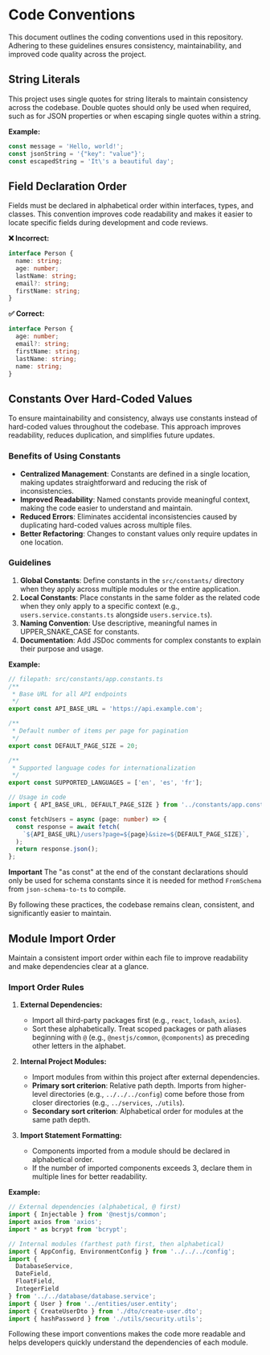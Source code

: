 # Code Conventions

This document outlines the coding conventions used in this repository. Adhering to these guidelines ensures consistency, maintainability, and improved code quality across the project.

## String Literals

This project uses single quotes for string literals to maintain consistency across the codebase. Double quotes should only be used when required, such as for JSON properties or when escaping single quotes within a string.

**Example:**

```typescript
const message = 'Hello, world!';
const jsonString = '{"key": "value"}';
const escapedString = 'It\'s a beautiful day';
```

## Field Declaration Order

Fields must be declared in alphabetical order within interfaces, types, and classes. This convention improves code readability and makes it easier to locate specific fields during development and code reviews.

**❌ Incorrect:**

```typescript
interface Person {
  name: string;
  age: number;
  lastName: string;
  email?: string;
  firstName: string;
}
```

**✅ Correct:**

```typescript
interface Person {
  age: number;
  email?: string;
  firstName: string;
  lastName: string;
  name: string;
}
```

## Constants Over Hard-Coded Values

To ensure maintainability and consistency, always use constants instead of hard-coded values throughout the codebase. This approach improves readability, reduces duplication, and simplifies future updates.

### Benefits of Using Constants

- **Centralized Management**: Constants are defined in a single location, making updates straightforward and reducing the risk of inconsistencies.
- **Improved Readability**: Named constants provide meaningful context, making the code easier to understand and maintain.
- **Reduced Errors**: Eliminates accidental inconsistencies caused by duplicating hard-coded values across multiple files.
- **Better Refactoring**: Changes to constant values only require updates in one location.

### Guidelines

1. **Global Constants**: Define constants in the `src/constants/` directory when they apply across multiple modules or the entire application.
2. **Local Constants**: Place constants in the same folder as the related code when they only apply to a specific context (e.g., `users.service.constants.ts` alongside `users.service.ts`).
3. **Naming Convention**: Use descriptive, meaningful names in UPPER_SNAKE_CASE for constants.
4. **Documentation**: Add JSDoc comments for complex constants to explain their purpose and usage.

**Example:**

```typescript
// filepath: src/constants/app.constants.ts
/**
 * Base URL for all API endpoints
 */
export const API_BASE_URL = 'https://api.example.com';

/**
 * Default number of items per page for pagination
 */
export const DEFAULT_PAGE_SIZE = 20;

/**
 * Supported language codes for internationalization
 */
export const SUPPORTED_LANGUAGES = ['en', 'es', 'fr'];
```

```typescript
// Usage in code
import { API_BASE_URL, DEFAULT_PAGE_SIZE } from '../constants/app.constants';

const fetchUsers = async (page: number) => {
  const response = await fetch(
    `${API_BASE_URL}/users?page=${page}&size=${DEFAULT_PAGE_SIZE}`,
  );
  return response.json();
};
```

**Important** The "as const" at the end of the constant declarations should only be used for schema constants since it is needed for method `FromSchema` from `json-schema-to-ts` to compile.

By following these practices, the codebase remains clean, consistent, and significantly easier to maintain.

## Module Import Order

Maintain a consistent import order within each file to improve readability and make dependencies clear at a glance.

### Import Order Rules

1. **External Dependencies:**
   - Import all third-party packages first (e.g., `react`, `lodash`, `axios`).
   - Sort these alphabetically. Treat scoped packages or path aliases beginning with `@` (e.g., `@nestjs/common`, `@components`) as preceding other letters in the alphabet.

2. **Internal Project Modules:**
   - Import modules from within this project after external dependencies.
   - **Primary sort criterion**: Relative path depth. Imports from higher-level directories (e.g., `../../../config`) come before those from closer directories (e.g., `../services`, `./utils`).
   - **Secondary sort criterion**: Alphabetical order for modules at the same path depth.

3. **Import Statement Formatting:**
   - Components imported from a module should be declared in alphabetical order.
   - If the number of imported components exceeds 3, declare them in multiple lines for better readability.

**Example:**

```typescript
// External dependencies (alphabetical, @ first)
import { Injectable } from '@nestjs/common';
import axios from 'axios';
import * as bcrypt from 'bcrypt';

// Internal modules (farthest path first, then alphabetical)
import { AppConfig, EnvironmentConfig } from '../../../config';
import {
  DatabaseService,
  DateField,
  FloatField,
  IntegerField
} from '../../database/database.service';
import { User } from '../entities/user.entity';
import { CreateUserDto } from './dto/create-user.dto';
import { hashPassword } from './utils/security.utils';
```

Following these import conventions makes the code more readable and helps developers quickly understand the dependencies of each module.

